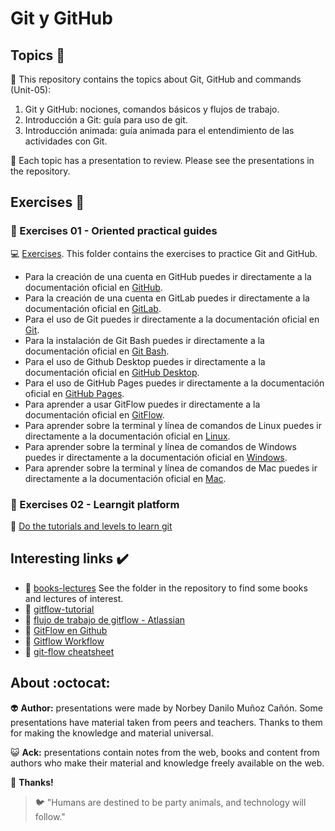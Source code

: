 # Git y GitHub

## Topics :memo:

:open_file_folder: This repository contains the topics about Git, GitHub and commands (Unit-05):

1. Git y GitHub: nociones, comandos básicos y flujos de trabajo.
2. Introducción a Git: guía para uso de git.
3. Introducción animada: guía animada para el entendimiento de las actividades con Git.

:paperclip: Each topic has a presentation to review. Please see the presentations in the repository.

## Exercises :notebook:

### :pencil: Exercises 01 - Oriented practical guides

:computer: [Exercises](https://github.com/norbeydanilo/git-github/tree/main/exercises). This folder contains the exercises to practice Git and GitHub. 

- Para la creación de una cuenta en GitHub puedes ir directamente a la documentación oficial en [GitHub](https://docs.github.com/es/get-started/quickstart).
- Para la creación de una cuenta en GitLab puedes ir directamente a la documentación oficial en [GitLab](https://docs.gitlab.com/ee/user/project/quick_start/).
- Para el uso de Git puedes ir directamente a la documentación oficial en [Git](https://git-scm.com/book/es/v2).
- Para la instalación de Git Bash puedes ir directamente a la documentación oficial en [Git Bash](https://git-scm.com/book/es/v2).
- Para el uso de Github Desktop puedes ir directamente a la documentación oficial en [GitHub Desktop](https://desktop.github.com/).
- Para el uso de GitHub Pages puedes ir directamente a la documentación oficial en [GitHub Pages](https://pages.github.com/).
- Para aprender a usar GitFlow puedes ir directamente a la documentación oficial en [GitFlow](https://danielkummer.github.io/git-flow-cheatsheet/index.es_ES.html).
- Para aprender sobre la terminal y línea de comandos de Linux puedes ir directamente a la documentación oficial en [Linux](https://linuxhint.com/).
- Para aprender sobre la terminal y línea de comandos de Windows puedes ir directamente a la documentación oficial en [Windows](https://www.windows-commandline.com/).
- Para aprender sobre la terminal y línea de comandos de Mac puedes ir directamente a la documentación oficial en [Mac](https://support.apple.com/es-es/HT201236).

### :pencil: Exercises 02 - Learngit platform

:link: [Do the tutorials and levels to learn git](https://learngitbranching.js.org/?locale=es_AR)

## Interesting links :heavy_check_mark:

- :link: [books-lectures](https://github.com/norbeydanilo/git-github/tree/main/books-lectures) See the folder in the repository to find some books and lectures of interest.
- :link: [gitflow-tutorial](https://github.com/cjadeveloper/gitflow-tutorial)
- :link: [flujo de trabajo de gitflow - Atlassian](https://www.atlassian.com/es/git/tutorials/comparing-workflows/gitflow-workflow)
- :link: [GitFlow en Github](https://www.youtube.com/watch?v=LkYWop93S70)
- :link: [Gitflow Workflow](https://medium.com/@devmrin/learn-complete-gitflow-workflow-basics-how-to-from-start-to-finish-8756ad5b7394)
- :link: [git-flow cheatsheet](https://danielkummer.github.io/git-flow-cheatsheet/index.es_ES.html)
 
## About :octocat:

:alien: **Author:** presentations were made by Norbey Danilo Muñoz Cañón. Some presentations have material taken from peers and teachers. Thanks to them for making the knowledge and material universal.

:smiley_cat: **Ack:** presentations contain notes from the web, books and content from authors who make their material and knowledge freely available on the web.

:blue_book: **Thanks!**

> :bird: "Humans are destined to be party animals, and technology will follow."